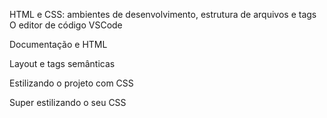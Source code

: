 HTML e CSS: ambientes de desenvolvimento, estrutura de arquivos e tags
O editor de código VSCode

Documentação e HTML

Layout e tags semânticas

Estilizando o projeto com CSS

Super estilizando o seu CSS
